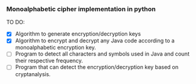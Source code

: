 ### Monoalphabetic cipher implementation in python

TO DO:
- [x] Algorithm to generate encryption/decryption keys
- [x] Algorithm to encrypt and decrypt any Java code according to
    a monoalphabetic encryption key. 
- [ ] Program to detect all characters and symbols used in Java 
    and count their respective frequency.
- [ ] Program that can detect the encryption/decryption key based on 
    cryptanalysis.